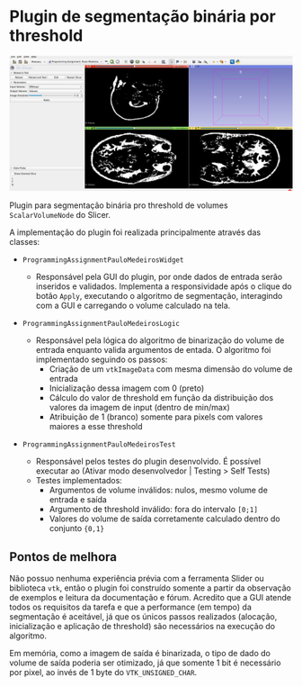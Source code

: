 # Plugin de segmentação binária por threshold

![Exemplo de uso](assets/exemplo.png)

Plugin para segmentação binária pro threshold de volumes `ScalarVolumeNode` do Slicer.

A implementação do plugin foi realizada principalmente através das classes:
- `ProgrammingAssignmentPauloMedeirosWidget`
  - Responsável pela GUI do plugin, por onde dados de entrada serão inseridos e validados. Implementa a responsividade após o clique do botão `Apply`, executando o algoritmo de segmentação, interagindo com a GUI e carregando o volume calculado na tela.

- `ProgrammingAssignmentPauloMedeirosLogic`
  - Responsável pela lógica do algoritmo de binarização do volume de entrada enquanto valida argumentos de entada. O algoritmo foi implementado seguindo os passos:
    - Criação de um `vtkImageData` com mesma dimensão do volume de entrada
    - Inicialização dessa imagem com 0 (preto)
    - Cálculo do valor de threshold em função da distribuição dos valores da imagem de input (dentro de min/max)
    - Atribuição de 1 (branco) somente para pixels com valores maiores a esse threshold

- `ProgrammingAssignmentPauloMedeirosTest`
  - Responsável pelos testes do plugin desenvolvido. É possível executar ao (Ativar modo desenvolvedor | Testing > Self Tests)
  - Testes implementados:
    - Argumentos de volume inválidos: nulos, mesmo volume de entrada e saída
    - Argumento de threshold inválido: fora do intervalo `[0;1]`
    - Valores do volume de saída corretamente calculado dentro do conjunto `{0,1}`


## Pontos de melhora
Não possuo nenhuma experiência prévia com a ferramenta Slider ou biblioteca `vtk`, então o plugin foi construído somente a partir da observação de exemplos e leitura da documentação e fórum.
Acredito que a GUI atende todos os requisitos da tarefa e que a performance (em tempo) da segmentação é aceitável, já que os únicos passos realizados (alocação, inicialização e aplicação de threshold) são necessários na execução do algoritmo.

Em memória, como a imagem de saída é binarizada, o tipo de dado do volume de saída poderia ser otimizado, já que somente 1 bit é necessário por pixel, ao invés de 1 byte do `VTK_UNSIGNED_CHAR`.

  
